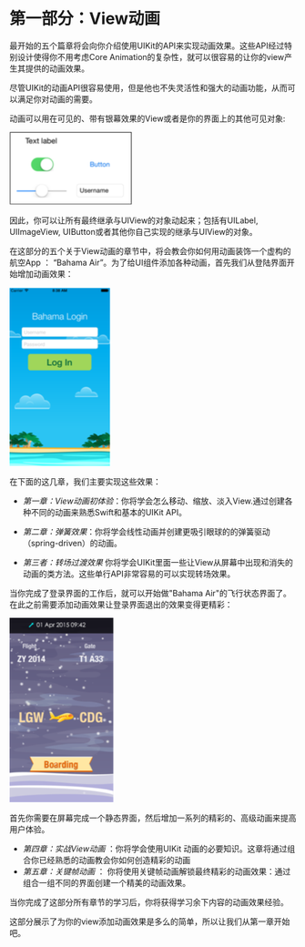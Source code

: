 # 第一部分：View动画

最开始的五个篇章将会向你介绍使用UIKit的API来实现动画效果。这些API经过特别设计使得你不用考虑Core Animation的复杂性，就可以很容易的让你的view产生其提供的动画效果。

尽管UIKit的动画API很容易使用，但是他也不失灵活性和强大的动画功能，从而可以满足你对动画的需要。

动画可以用在可见的、带有银幕效果的View或者是你的界面上的其他可见对象:

![readme_01](./readme_01.png)

因此，你可以让所有最终继承与UIView的对象动起来；包括有UILabel, UIImageView, UIButton或者其他你自己实现的继承与UIView的对象。

在这部分的五个关于View动画的章节中，将会教会你如何用动画装饰一个虚构的航空App ： “Bahama Air”。为了给UI组件添加各种动画，首先我们从登陆界面开始增加动画效果：

![readme_02](readme_02.png)

在下面的这几章，我们主要实现这些效果：

* *第一章：View动画初体验*：你将学会怎么移动、缩放、淡入View.通过创建各种不同的动画来熟悉Swift和基本的UIKit API。

* *第二章：弹簧效果*：你将学会线性动画并创建更吸引眼球的的弹簧驱动（spring-driven）的动画。

* *第三者：转场过渡效果* 你将学会UIKit里面一些让View从屏幕中出现和消失的动画的类方法。这些单行API非常容易的可以实现转场效果。

当你完成了登录界面的工作后，就可以开始做"Bahama Air"的飞行状态界面了。在此之前需要添加动画效果让登录界面退出的效果变得更精彩：

![readme_03](readme_03.png)

首先你需要在屏幕完成一个静态界面，然后增加一系列的精彩的、高级动画来提高用户体验。

* *第四章：实战View动画* ：你将学会使用UIKit 动画的必要知识。这章将通过组合你已经熟悉的动画教会你如何创造精彩的动画
* *第五章：关键帧动画* ： 你将使用关键帧动画解锁最终精彩的动画效果：通过组合一组不同的界面创建一个精美的动画效果。

当你完成了这部分所有章节的学习后，你将获得学习余下内容的动画效果经验。

这部分展示了为你的view添加动画效果是多么的简单，所以让我们从第一章开始吧。





